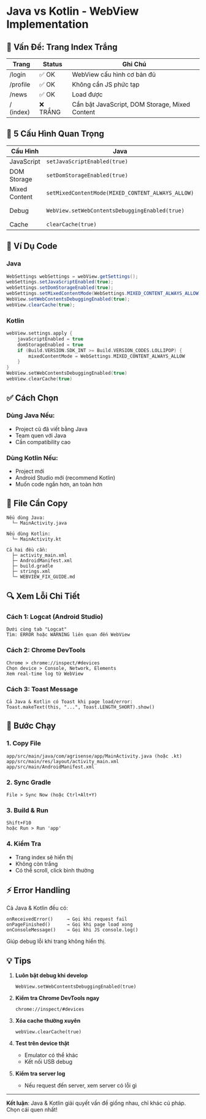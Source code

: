 # Java vs Kotlin - WebView Implementation

## 🔴 Vấn Đề: Trang Index Trắng

| Trang | Status | Ghi Chú |
|------|--------|---------|
| /login | ✅ OK | WebView cấu hình cơ bản đủ |
| /profile | ✅ OK | Không cần JS phức tạp |
| /news | ✅ OK | Load được |
| / (index) | ❌ TRẮNG | Cần bật JavaScript, DOM Storage, Mixed Content |

## 🎯 5 Cấu Hình Quan Trọng

| Cấu Hình | Java | Kotlin | Mục Đích |
|---------|------|--------|----------|
| JavaScript | `setJavaScriptEnabled(true)` | `javaScriptEnabled = true` | Chạy code JS |
| DOM Storage | `setDomStorageEnabled(true)` | `domStorageEnabled = true` | localStorage, sessionStorage |
| Mixed Content | `setMixedContentMode(MIXED_CONTENT_ALWAYS_ALLOW)` | `mixedContentMode = MIXED_CONTENT_ALWAYS_ALLOW` | CDN HTTP/HTTPS |
| Debug | `WebView.setWebContentsDebuggingEnabled(true)` | `WebView.setWebContentsDebuggingEnabled(true)` | Chrome DevTools |
| Cache | `clearCache(true)` | `clearCache(true)` | Xóa cache cũ |

## 📝 Ví Dụ Code

### Java
```java
WebSettings webSettings = webView.getSettings();
webSettings.setJavaScriptEnabled(true);
webSettings.setDomStorageEnabled(true);
webSettings.setMixedContentMode(WebSettings.MIXED_CONTENT_ALWAYS_ALLOW);
WebView.setWebContentsDebuggingEnabled(true);
webView.clearCache(true);
```

### Kotlin
```kotlin
webView.settings.apply {
    javaScriptEnabled = true
    domStorageEnabled = true
    if (Build.VERSION.SDK_INT >= Build.VERSION_CODES.LOLLIPOP) {
        mixedContentMode = WebSettings.MIXED_CONTENT_ALWAYS_ALLOW
    }
}
WebView.setWebContentsDebuggingEnabled(true)
webView.clearCache(true)
```

## ✅ Cách Chọn

### Dùng Java Nếu:
- Project cũ đã viết bằng Java
- Team quen với Java
- Cần compatibility cao

### Dùng Kotlin Nếu:
- Project mới
- Android Studio mới (recommend Kotlin)
- Muốn code ngắn hơn, an toàn hơn

## 📱 File Cần Copy

```
Nếu dùng Java:
  └─ MainActivity.java

Nếu dùng Kotlin:
  └─ MainActivity.kt

Cả hai đều cần:
  ├─ activity_main.xml
  ├─ AndroidManifest.xml
  ├─ build.gradle
  ├─ strings.xml
  └─ WEBVIEW_FIX_GUIDE.md
```

## 🔍 Xem Lỗi Chi Tiết

### Cách 1: Logcat (Android Studio)
```
Dưới cùng tab "Logcat"
Tìm: ERROR hoặc WARNING liên quan đến WebView
```

### Cách 2: Chrome DevTools
```
Chrome > chrome://inspect/#devices
Chọn device > Console, Network, Elements
Xem real-time log từ WebView
```

### Cách 3: Toast Message
```
Cả Java & Kotlin có Toast khi page load/error:
Toast.makeText(this, "...", Toast.LENGTH_SHORT).show()
```

## 🚀 Bước Chạy

### 1. Copy File
```
app/src/main/java/com/agrisense/app/MainActivity.java (hoặc .kt)
app/src/main/res/layout/activity_main.xml
app/src/main/AndroidManifest.xml
```

### 2. Sync Gradle
```
File > Sync Now (hoặc Ctrl+Alt+Y)
```

### 3. Build & Run
```
Shift+F10
hoặc Run > Run 'app'
```

### 4. Kiểm Tra
- Trang index sẽ hiển thị
- Không còn trắng
- Có thể scroll, click bình thường

## ⚡ Error Handling

Cả Java & Kotlin đều có:

```
onReceivedError()     → Gọi khi request fail
onPageFinished()      → Gọi khi page load xong
onConsoleMessage()    → Gọi khi JS console.log()
```

Giúp debug lỗi khi trang không hiển thị.

## 💡 Tips

1. **Luôn bật debug khi develop**
   ```
   WebView.setWebContentsDebuggingEnabled(true)
   ```

2. **Kiểm tra Chrome DevTools ngay**
   ```
   chrome://inspect/#devices
   ```

3. **Xóa cache thường xuyên**
   ```
   webView.clearCache(true)
   ```

4. **Test trên device thật**
   - Emulator có thể khác
   - Kết nối USB debug

5. **Kiểm tra server log**
   - Nếu request đến server, xem server có lỗi gì

---

**Kết luận**: Java & Kotlin giải quyết vấn đề giống nhau, chỉ khác cú pháp. Chọn cái quen nhất!
